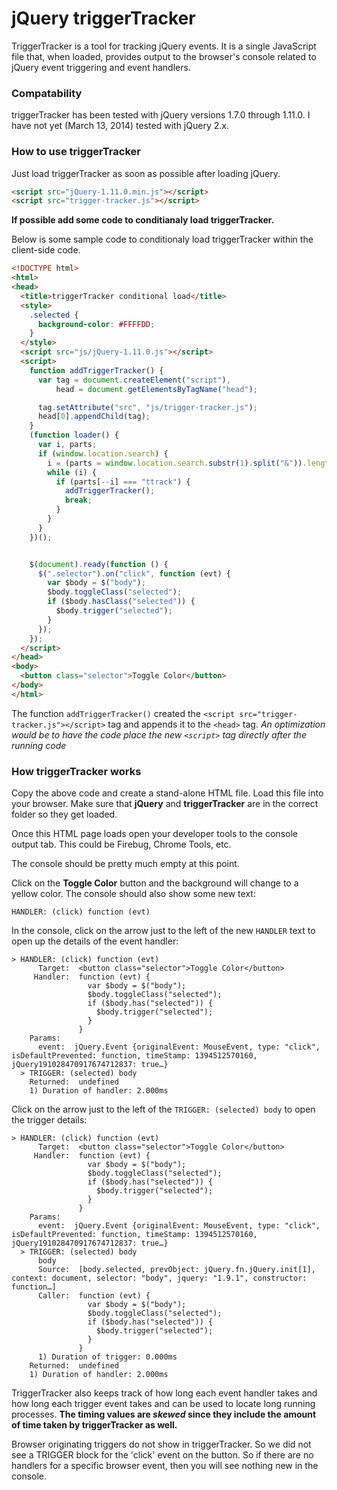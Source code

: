 jQuery triggerTracker
=====================

TriggerTracker is a tool for tracking jQuery events. It is a single JavaScript file that, when loaded, provides output to the browser's console related to jQuery event triggering and event handlers.

### Compatability

triggerTracker has been tested with jQuery versions 1.7.0 through 1.11.0. I have not yet (March 13, 2014) tested with jQuery 2.x.

### How to use triggerTracker

Just load triggerTracker as soon as possible after loading jQuery.

```html
<script src="jQuery-1.11.0.min.js"></script>
<script src="trigger-tracker.js"></script>
```

**If possible add some code to conditianaly load triggerTracker.**

Below is some sample code to conditionaly load triggerTracker within the client-side code.

```html
<!DOCTYPE html>
<html>
<head>
  <title>triggerTracker conditional load</title>
  <style>
    .selected {
      background-color: #FFFFDD;
    }
  </style>
  <script src="js/jQuery-1.11.0.js"></script>
  <script>
    function addTriggerTracker() {
      var tag = document.createElement("script"),
          head = document.getElementsByTagName("head");

      tag.setAttribute("src", "js/trigger-tracker.js");
      head[0].appendChild(tag);
    }
    (function loader() {
      var i, parts;
      if (window.location.search) {
        i = (parts = window.location.search.substr(1).split("&")).length;
        while (i) {
          if (parts[--i] === "ttrack") {
            addTriggerTracker();
            break;
          }
        }
      }
    })();


    $(document).ready(function () {
      $(".selector").on("click", function (evt) {
        var $body = $("body");
        $body.toggleClass("selected");
        if ($body.hasClass("selected")) {
          $body.trigger("selected");
        }
      });
    });
  </script>
</head>
<body>
  <button class="selector">Toggle Color</button>
</body>
</html>
```

The function `addTriggerTracker()` created the `<script src="trigger-tracker.js"></script>` tag and appends it to the `<head>` tag. *An optimization would be to have the code place the new `<script>` tag directly after the running code*


### How triggerTracker works

Copy the above code and create a stand-alone HTML file. Load this file into your browser. Make sure that **jQuery** and **triggerTracker** are in the correct folder so they get loaded.

Once this HTML page loads open your developer tools to the console output tab. This could be Firebug, Chrome Tools, etc.

The console should be pretty much empty at this point.

Click on the **Toggle Color** button and the background will change to a yellow color. The console should also show some new text:

`HANDLER: (click) function (evt)`

In the console, click on the arrow just to the left of the new `HANDLER` text to open up the details of the event handler:

```
> HANDLER: (click) function (evt)
      Target:  <button class=​"selector">​Toggle Color​</button>
     Handler:  function (evt) {
                 var $body = $("body");
                 $body.toggleClass("selected");
                 if ($body.has("selected")) {
                   $body.trigger("selected");
                 }
               }
    Params:
      event:  jQuery.Event {originalEvent: MouseEvent, type: "click", isDefaultPrevented: function, timeStamp: 1394512570160, jQuery191028470917674712837: true…}
  > TRIGGER: (selected) body
    Returned:  undefined
    1) Duration of handler: 2.000ms
```


Click on the arrow just to the left of the `TRIGGER: (selected) body` to open the trigger details:

```
> HANDLER: (click) function (evt)
      Target:  <button class=​"selector">​Toggle Color​</button>
     Handler:  function (evt) {
                 var $body = $("body");
                 $body.toggleClass("selected");
                 if ($body.has("selected")) {
                   $body.trigger("selected");
                 }
               }
    Params:
      event:  jQuery.Event {originalEvent: MouseEvent, type: "click", isDefaultPrevented: function, timeStamp: 1394512570160, jQuery191028470917674712837: true…}
  > TRIGGER: (selected) body
      body
      Source:  [body.selected, prevObject: jQuery.fn.jQuery.init[1], context: document, selector: "body", jquery: "1.9.1", constructor: function…]
      Caller:  function (evt) {
                 var $body = $("body");
                 $body.toggleClass("selected");
                 if ($body.has("selected")) {
                   $body.trigger("selected");
                 }
               }
      1) Duration of trigger: 0.000ms   
    Returned:  undefined
    1) Duration of handler: 2.000ms
```

TriggerTracker also keeps track of how long each event handler takes and how long each trigger event takes and can be used to locate long running processes. **The timing values are *skewed* since they include the amount of time taken by triggerTracker as well.**

Browser originating triggers do not show in triggerTracker. So we did not see a TRIGGER block for the 'click' event on the button. So if there are no handlers for a specific browser event, then you will see nothing new in the console.
